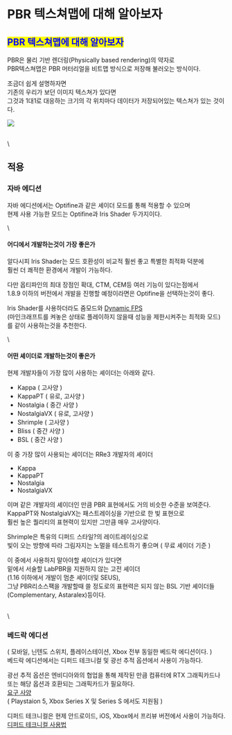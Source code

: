 # PBR 텍스쳐맵에 대해 알아보자

## <mark style="color:blue;">PBR 텍스쳐맵에 대해 알아보자</mark>

PBR은 물리 기반 렌더링(Physically based rendering)의 약자로\
PBR텍스쳐맵은 PBR 머터리얼을 비트맵 방식으로 저장해 불러오는 방식이다.

조금더 쉽게 설명하자면\
기존의 우리가 보던 이미지 텍스쳐가 있다면\
그것과 1대1로 대응하는 크기의 각 위치마다 데이터가 저장되어있는 텍스쳐가 있는 것이다.

![](../image/about\_pbr.md/pbrmap\_sample.png)

\
\


## 적용

### **자바 에디션**

자바 에디션에서는 Optifine과 같은 셰이더 모드를 통해 적용할 수 있으며\
현제 사용 가능한 모드는 Optifine과 Iris Shader 두가지이다.

\


#### **어디에서 개발하는것이 가장 좋은가**

알다시피 Iris Shader는 모드 호환성이 비교적 훨씬 좋고 특별한 최적화 덕분에\
훨씬 더 쾌적한 환경에서 개발이 가능하다.

다만 옵티파인의 최대 장점인 확대, CTM, CEM등 여러 기능이 있다는점에서\
1.8.9 이하의 버전에서 개발을 진행할 예정이라면은 Optifine을 선택하는것이 좋다.

Iris Shader를 사용하더라도 줌모드와 [Dynamic FPS](https://modrinth.com/mod/dynamic-fps)\
(마인크래프트를 켜놓은 상태로 플레이하지 않을때 성능을 제한시켜주는 최적화 모드)\
를 같이 사용하는것을 추천한다.

\


#### **어떤 셰이더로 개발하는것이 좋은가**

현제 개발자들이 가장 많이 사용하는 셰이더는 아래와 같다.

* Kappa ( 고사양 )
* KappaPT ( 유로, 고사양 )
* Nostalgia ( 중간 사양 )
* NostalgiaVX ( 유로, 고사양 )
* Shrimple ( 고사양 )
* Bliss ( 중간 사양 )
* BSL ( 중간 사양 )

이 중 가장 많이 사용되는 셰이더는 RRe3 개발자의 셰이더

* Kappa
* KappaPT
* Nostalgia
* NostalgiaVX

이며 같은 개발자의 셰이더인 만큼 PBR 표현에서도 거의 비슷한 수준을 보여준다.\
KappaPT와 NostalgiaVX는 패스트레이싱을 기반으로 한 빛 표현으로\
훨씬 높은 퀄리티의 표현력이 있지만 그만큼 매우 고사양이다.

Shrimple은 특유의 디퍼드 스타일?의 레이트레이싱으로\
빛이 오는 방향에 따라 그림자지는 노멀을 테스트하기 좋으며 ( 무료 셰이더 기준 )

이 중에서 사용하지 말아야할 셰이더가 있다면\
밑에서 서술할 LabPBR을 지원하지 않는 고전 셰이더\
(1.16 이하에서 개발이 멈춘 셰이더및 SEUS),\
그냥 PBR리소스팩을 개발할때 쓸 정도로의 표현력은 되지 않는 BSL 기반 셰이더들 (Complementary, Astaralex)등이다.

\
\


### **베드락 에디션**

( 모바일, 닌텐도 스위치, 플레이스테이션, Xbox 전부 동일한 베드락 에디션이다. )\
베드락 에디션에서는 디퍼드 테크니컬 및 광선 추적 옵션에서 사용이 가능하다.

광선 추적 옵션은 엔비디아와의 협업을 통해 제작된 만큼 컴퓨터에 RTX 그래픽카드나 또는 해당 옵션과 호환되는 그래픽카드가 필요하다.\
[요구 사양](https://learn.microsoft.com/en-us/minecraft/creator/documents/rtxgettingstarted?view=minecraft-bedrock-stable#requirements)\
( Playstaion 5, Xbox Series X 및 Series S 에서도 지원됨 )

디퍼드 테크니컬은 현제 안드로이드, iOS, Xbox에서 프리뷰 버전에서 사용이 가능하다.\
[디퍼드 테크니컬 사용법](../ect\_guide/how\_to\_use\_deffered.md)

